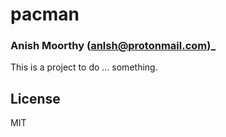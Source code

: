 # pacman
### Anish Moorthy (anlsh@protonmail.com)_

This is a project to do ... something.

## License

MIT

